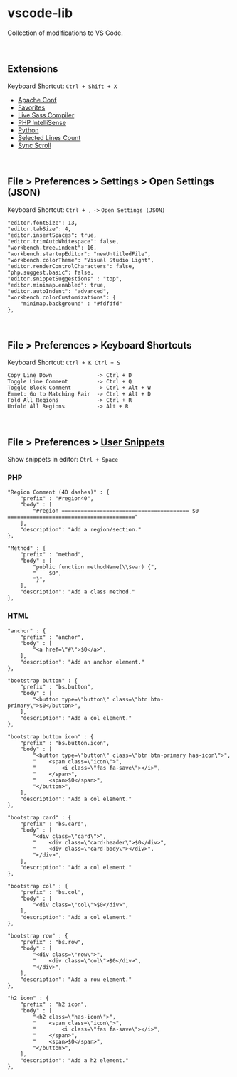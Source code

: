 # vscode-lib

Collection of modifications to VS Code.

<br>

## Extensions

Keyboard Shortcut: `Ctrl + Shift + X`

* [Apache Conf](https://marketplace.visualstudio.com/items?itemName=mrmlnc.vscode-apache)
* [Favorites](https://marketplace.visualstudio.com/items?itemName=kdcro101.favorites)
* [Live Sass Compiler](https://marketplace.visualstudio.com/items?itemName=ritwickdey.live-sass)
* [PHP IntelliSense](https://marketplace.visualstudio.com/items?itemName=felixfbecker.php-intellisense)
* [Python](https://marketplace.visualstudio.com/items?itemName=ms-python.python)
* [Selected Lines Count](https://marketplace.visualstudio.com/items?itemName=gurumukhi.selected-lines-count)
* [Sync Scroll](https://marketplace.visualstudio.com/items?itemName=dqisme.sync-scroll)

<br>

## File > Preferences > Settings > Open Settings (JSON)

Keyboard Shortcut: `Ctrl + ,` `->` `Open Settings (JSON)`

    "editor.fontSize": 13,
    "editor.tabSize": 4,
    "editor.insertSpaces": true,
    "editor.trimAutoWhitespace": false,
    "workbench.tree.indent": 16,
    "workbench.startupEditor": "newUntitledFile",
    "workbench.colorTheme": "Visual Studio Light",
    "editor.renderControlCharacters": false,
    "php.suggest.basic": false,
    "editor.snippetSuggestions" : "top",
    "editor.minimap.enabled": true,
    "editor.autoIndent": "advanced",
    "workbench.colorCustomizations": {
        "minimap.background" : "#fdfdfd"
    },

<br>

## File > Preferences > Keyboard Shortcuts

Keyboard Shortcut: `Ctrl + K Ctrl + S`
    
    Copy Line Down              -> Ctrl + D
    Toggle Line Comment         -> Ctrl + Q
    Toggle Block Comment        -> Ctrl + Alt + W
    Emmet: Go to Matching Pair  -> Ctrl + Alt + D
    Fold All Regions            -> Ctrl + R
    Unfold All Regions          -> Alt + R

<br>

## File > Preferences > [User Snippets](https://code.visualstudio.com/docs/editor/userdefinedsnippets)

Show snippets in editor: `Ctrl + Space`

### PHP

```
"Region Comment (40 dashes)" : {
    "prefix" : "#region40",
    "body" : [
        "#region ======================================== $0 ========================================"
    ],
    "description": "Add a region/section."
},
	
"Method" : {
    "prefix" : "method",
    "body" : [
        "public function methodName(\\$var) {",
        "    $0",
        "}",
    ],
    "description": "Add a class method."
},
```

### HTML

```
"anchor" : {
    "prefix" : "anchor",
    "body" : [
        "<a href=\"#\">$0</a>",
    ],
    "description": "Add an anchor element."
},

"bootstrap button" : {
    "prefix" : "bs.button",
    "body" : [
        "<button type=\"button\" class=\"btn btn-primary\">$0</button>",
    ],
    "description": "Add a col element."
},

"bootstrap button icon" : {
    "prefix" : "bs.button.icon",
    "body" : [
        "<button type=\"button\" class=\"btn btn-primary has-icon\">",
        "    <span class=\"icon\">",
        "        <i class=\"fas fa-save\"></i>",
        "    </span>",
        "    <span>$0</span>",
        "</button>",
    ],
    "description": "Add a col element."
},

"bootstrap card" : {
    "prefix" : "bs.card",
    "body" : [
        "<div class=\"card\">",
        "    <div class=\"card-header\">$0</div>",
        "    <div class=\"card-body\"></div>",
        "</div>",
    ],
    "description": "Add a col element."
},

"bootstrap col" : {
    "prefix" : "bs.col",
    "body" : [
        "<div class=\"col\">$0</div>",
    ],
    "description": "Add a col element."
},

"bootstrap row" : {
    "prefix" : "bs.row",
    "body" : [
        "<div class=\"row\">",
        "    <div class=\"col\">$0</div>",
        "</div>",
    ],
    "description": "Add a row element."
},

"h2 icon" : {
    "prefix" : "h2 icon",
    "body" : [
        "<h2 class=\"has-icon\">",
        "    <span class=\"icon\">",
        "        <i class=\"fas fa-save\"></i>",
        "    </span>",
        "    <span>$0</span>",
        "</button>",
    ],
    "description": "Add a h2 element."
},
```

